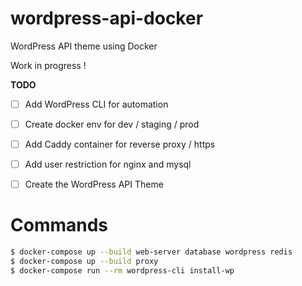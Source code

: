 # wordpress-api-docker
WordPress API theme using Docker

Work in progress !

**TODO**
- [ ] Add WordPress CLI for automation
- [ ] Create docker env for dev / staging / prod
- [ ] Add Caddy container for reverse proxy / https
- [ ] Add user restriction for nginx and mysql
- [ ] Create the WordPress API Theme


# Commands
```sh
$ docker-compose up --build web-server database wordpress redis
$ docker-compose up --build proxy
$ docker-compose run --rm wordpress-cli install-wp
````